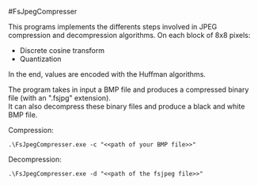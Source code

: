 #FsJpegCompresser

This programs implements the differents steps involved in JPEG compression and decompression algorithms.
On each block of 8x8 pixels:
* Discrete cosine transform
* Quantization

In the end, values are encoded with the Huffman algorithms. 

The program takes in input a BMP file and produces a compressed binary file (with an ".fsjpg" extension).  
It can also decompress these binary files and produce a black and white BMP file. 

Compression:
```
.\FsJpegCompresser.exe -c "<<path of your BMP file>>"
```

Decompression:
```
.\FsJpegCompresser.exe -d "<<path of the fsjpeg file>>" 
```
